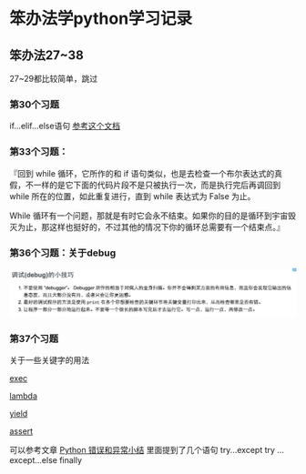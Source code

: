 
# 笨办法学python学习记录


## 笨办法27~38

27~29都比较简单，跳过


### 第30个习题
if...elif...else语句
[参考这个文档](http://book.51cto.com/art/200907/139859.htm)


### 第33个习题：
『回到 while 循环，它所作的和 if 语句类似，也是去检查一个布尔表达式的真假，不一样的是它下面的代码片段不是只被执行一次，而是执行完后再调回到 while 所在的位置，如此重复进行，直到 while 表达式为 False 为止。

While 循环有一个问题，那就是有时它会永不结束。如果你的目的是循环到宇宙毁灭为止，那这样也挺好的，不过其他的情况下你的循环总需要有一个结束点。』


### 第36个习题：关于debug
![](debug.png)


### 第37个习题

关于一些关键字的用法

[exec](http://www.jbxue.com/article/13367.html)

[lambda](http://blog.csdn.net/imzoer/article/details/8667176)

[yield](http://blog.csdn.net/buaa_shang/article/details/8281559)

[assert](http://www.jb51.net/article/65263.htm)


可以参考文章 [Python 错误和异常小结](http://www.jb51.net/article/41972.htm)
里面提到了几个语句
try...except
try ... except...else
 finally
 



















